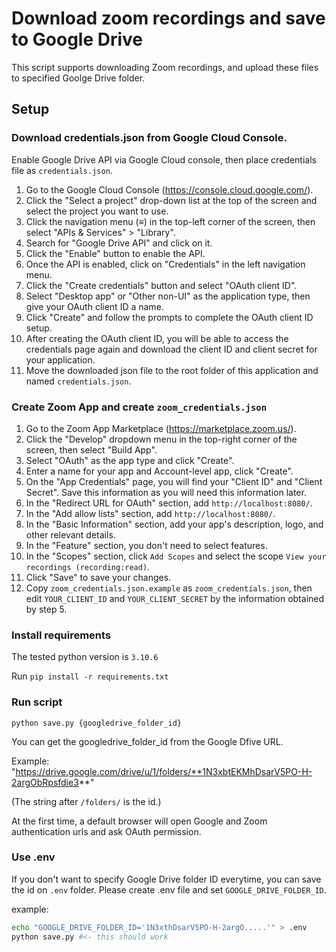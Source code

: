 # Download zoom recordings and save to Google Drive

This script supports downloading Zoom recordings, and upload these files to specified Goolge Drive folder.

## Setup

### Download credentials.json from Google Cloud Console.

Enable Google Drive API via Google Cloud console, then place credentials file as `credentials.json`.

1. Go to the Google Cloud Console (<https://console.cloud.google.com/>).
2. Click the "Select a project" drop-down list at the top of the screen and select the project you want to use.
3. Click the navigation menu (≡) in the top-left corner of the screen, then select "APIs & Services" > "Library".
4. Search for "Google Drive API" and click on it.
5. Click the "Enable" button to enable the API.
6. Once the API is enabled, click on "Credentials" in the left navigation menu.
7. Click the "Create credentials" button and select "OAuth client ID".
8. Select "Desktop app" or "Other non-UI" as the application type, then give your OAuth client ID a name.
9. Click "Create" and follow the prompts to complete the OAuth client ID setup.
10. After creating the OAuth client ID, you will be able to access the credentials page again and download the client ID and client secret for your application.
11. Move the downloaded json file to the root folder of this application and named `credentials.json`.

### Create Zoom App and create `zoom_credentials.json`

1. Go to the Zoom App Marketplace (<https://marketplace.zoom.us/>).
2. Click the "Develop" dropdown menu in the top-right corner of the screen, then select "Build App".
3. Select "OAuth" as the app type and click "Create".
4. Enter a name for your app and Account-level app, click "Create".
5. On the "App Credentials" page, you will find your "Client ID" and "Client Secret". Save this information as you will need this information later.
6. In the "Redirect URL for OAuth" section, add `http://localhost:8080/`.
7. In the "Add allow lists" section, add `http://localhost:8080/`.
8. In the "Basic Information" section, add your app's description, logo, and other relevant details.
9. In the "Feature" section, you don't need to select features.
10. In the "Scopes" section, click `Add Scopes` and select the scope `View your recordings (recording:read)`.
11. Click "Save" to save your changes.
12. Copy `zoom_credentials.json.example` as `zoom_credentials.json`, then edit `YOUR_CLIENT_ID` and `YOUR_CLIENT_SECRET` by the information obtained by step 5.

### Install requirements

The tested python version is `3.10.6`

Run
`pip install -r requirements.txt`

### Run script

`python save.py {googledrive_folder_id}`

You can get the googledrive_folder_id from the Google Dfive URL.

Example: "https://drive.google.com/drive/u/1/folders/**1N3xbtEKMhDsarV5PO-H-2argObRpsfdie3**"

(The string after `/folders/` is the id.)

At the first time, a default browser will open Google and Zoom authentication urls and ask OAuth permission.

### Use .env

If you don't want to specify Google Drive folder ID everytime, you can save the id on `.env` folder.
Please create .env file and set `GOOGLE_DRIVE_FOLDER_ID`.

example:

```bash
echo "GOOGLE_DRIVE_FOLDER_ID='1N3xthDsarV5PO-H-2argO.....'" > .env
python save.py #<- this should work
```

